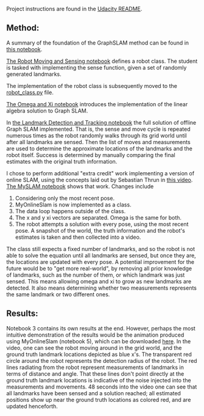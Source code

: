 Project instructions are found in the [Udacity README](README_Udacity.md).

## Method:

A summary of the foundation of the GraphSLAM method can be found in [this notebook](GraphSLAM_Derivation.ipynb).

[The Robot Moving and Sensing notebook](1.%20Robot%20Moving%20and%20Sensing.ipynb) defines a robot class. The student is tasked with implementing the sense function, given a set of randomly generated landmarks.

The implementation of the robot class is subsequently moved to the [robot_class.py](robot_class.py) file.

[The Omega and Xi notebook](2.%20Omega%20and%20Xi,%20Constraints.ipynb) introduces the implementation of the linear algebra solution to Graph SLAM.

In [the Landmark Detection and Tracking notebook](3.%20Landmark%20Detection%20and%20Tracking.ipynb) the full solution of offline Graph SLAM implemented. That is, the sense and move cycle is repeated numerous times as the robot randomly walks through its grid world until after all landmarks are sensed. Then the list of moves and measurements are used to determine the approximate locations of the landmarks and the robot itself. Success is determined by manually comparing the final estimates with the original truth information.

I chose to perform additional "extra credit" work implementing a version of online SLAM, using the concepts laid out by Sebastian Thrun in [this video](https://www.youtube.com/watch?v=jaeNlxhQL1I). [The MySLAM notebook](5.%20MySLAM.ipynb) shows that work. Changes include
1. Considering only the most recent pose.  
1. MyOnlineSlam is now implemented as a class.  
1. The data loop happens outside of the class.  
1. The x and y xi vectors are separated. Omega is the same for both.  
1. The robot attempts a solution with every pose, using the most recent pose. A snapshot of the world, the truth information and the robot's estimates is taken and then collected into a video.

The class still expects a fixed number of landmarks, and so the robot is not able to solve the equation until all landmarks are sensed, but once they are, the locations are updated with every pose. A potential improvement for the future would be to "get more real-world", by removing all prior knowledge of landmarks, such as the number of them, or which landmark was just sensed. This means allowing omega and xi to grow as new landmarks are detected. It also means determining whether two measurements represents the same landmark or two different ones.

## Results:

Notebook 3 contains its own results at the end. However, perhaps the most intuitive demonstration of the results would be the animation produced using MyOnlineSlam (notebook 5), which can be downloaded [here](animation.mp4). In the video, one can see the robot moving around in the grid world, and the ground truth landmark locations depicted as blue x's. The transparent red circle around the robot represents the detection radius of the robot. The red lines radiating from the robot represent measurements of landmarks in terms of distance and angle. That these lines don't point directly at the ground truth landmark locations is indicative of the noise injected into the measurements and movements. 48 seconds into the video one can see that all landmarks have been sensed and a solution reached; all estimated positions show up near the ground truth locations as colored red, and are updated henceforth.